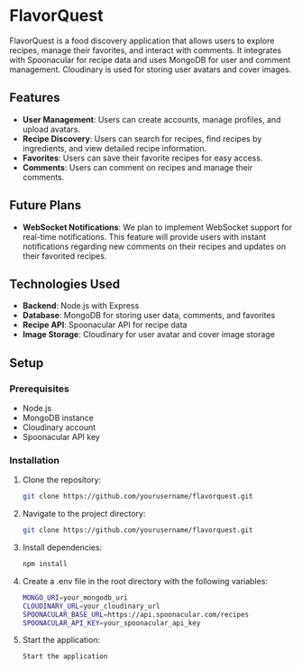 # FlavorQuest

FlavorQuest is a food discovery application that allows users to explore recipes, manage their favorites, and interact with comments. It integrates with Spoonacular for recipe data and uses MongoDB for user and comment management. Cloudinary is used for storing user avatars and cover images.

## Features

- **User Management**: Users can create accounts, manage profiles, and upload avatars.
- **Recipe Discovery**: Users can search for recipes, find recipes by ingredients, and view detailed recipe information.
- **Favorites**: Users can save their favorite recipes for easy access.
- **Comments**: Users can comment on recipes and manage their comments.

## Future Plans

- **WebSocket Notifications**: We plan to implement WebSocket support for real-time notifications. This feature will provide users with instant notifications regarding new comments on their recipes and updates on their favorited recipes.


## Technologies Used

- **Backend**: Node.js with Express
- **Database**: MongoDB for storing user data, comments, and favorites
- **Recipe API**: Spoonacular API for recipe data
- **Image Storage**: Cloudinary for user avatar and cover image storage

## Setup

### Prerequisites

- Node.js
- MongoDB instance
- Cloudinary account
- Spoonacular API key

### Installation

1. Clone the repository:

   ```bash
   git clone https://github.com/yourusername/flavorquest.git
2. Navigate to the project directory:
   
   ```bash
   git clone https://github.com/yourusername/flavorquest.git
3. Install dependencies:

   ```bash
   npm install
4. Create a .env file in the root directory with the following variables:
   
   ```bash
   MONGO_URI=your_mongodb_uri
   CLOUDINARY_URL=your_cloudinary_url
   SPOONACULAR_BASE_URL=https://api.spoonacular.com/recipes
   SPOONACULAR_API_KEY=your_spoonacular_api_key
   
3. Start the application:

   ```bash
   Start the application
